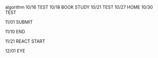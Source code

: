 algorithm
10/16 TEST
10/18 BOOK STUDY
10/21 TEST
10/27 HOME
10/30 TEST

11/01 SUBMIT

11/10 END

11/21 REACT START

12/01 EYE
